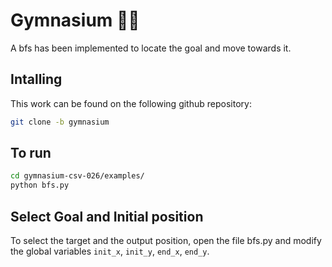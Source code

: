 # Gymnasium 🏋️‍♀️

A bfs has been implemented to locate the goal and move towards it. 


## Intalling
This work can be found on the following github repository:
```bash
git clone -b gymnasium 
```


## To run

```bash
cd gymnasium-csv-026/examples/
python bfs.py
```

##  Select Goal and Initial position
To select the target and the output position, open the file bfs.py and modify the global variables `init_x`, `init_y`, `end_x`, `end_y`.

